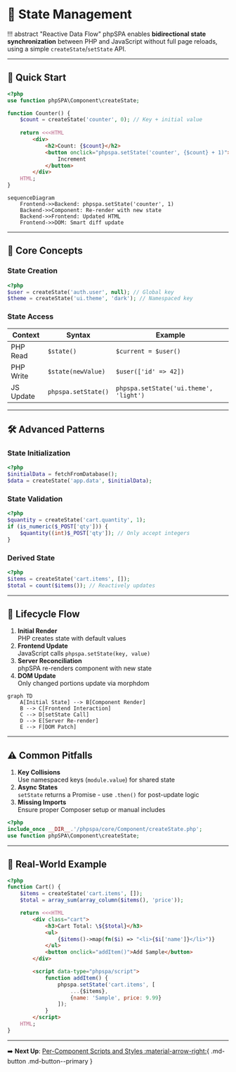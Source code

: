 # 🧠 State Management

!!! abstract "Reactive Data Flow"
    phpSPA enables **bidirectional state synchronization** between PHP and JavaScript without full page reloads, using a simple `createState`/`setState` API.

---

## 🚀 Quick Start

```php title="Basic Counter Component"
<?php
use function phpSPA\Component\createState;

function Counter() {
    $count = createState('counter', 0); // Key + initial value
    
    return <<<HTML
        <div>
            <h2>Count: {$count}</h2>
            <button onclick="phpspa.setState('counter', {$count} + 1)">
                Increment
            </button>
        </div>
    HTML;
}
```

```mermaid
sequenceDiagram
    Frontend->>Backend: phpspa.setState('counter', 1)
    Backend->>Component: Re-render with new state
    Backend->>Frontend: Updated HTML
    Frontend->>DOM: Smart diff update
```

---

## 📌 Core Concepts

### State Creation

```php
<?php
$user = createState('auth.user', null); // Global key
$theme = createState('ui.theme', 'dark'); // Namespaced key
```

### State Access

| Context   | Syntax              | Example                                |
| --------- | ------------------- | -------------------------------------- |
| PHP Read  | `$state()`          | `$current = $user()`                   |
| PHP Write | `$state(newValue)`  | `$user(['id' => 42])`                  |
| JS Update | `phpspa.setState()` | `phpspa.setState('ui.theme', 'light')` |

---

## 🛠 Advanced Patterns

### State Initialization

```php title="Bootstrapping from backend"
<?php
$initialData = fetchFromDatabase();
$data = createState('app.data', $initialData);
```

### State Validation

```php title="Type-safe state"
<?php
$quantity = createState('cart.quantity', 1);
if (is_numeric($_POST['qty'])) {
    $quantity((int)$_POST['qty']); // Only accept integers
}
```

### Derived State

```php title="Computed values"
<?php
$items = createState('cart.items', []);
$total = count($items()); // Reactively updates
```

---

## 🔄 Lifecycle Flow

1. **Initial Render**  
   PHP creates state with default values
2. **Frontend Update**  
   JavaScript calls `phpspa.setState(key, value)`
3. **Server Reconciliation**  
   phpSPA re-renders component with new state
4. **DOM Update**  
   Only changed portions update via morphdom

```mermaid
graph TD
    A[Initial State] --> B[Component Render]
    B --> C[Frontend Interaction]
    C --> D[setState Call]
    D --> E[Server Re-render]
    E --> F[DOM Patch]
```

---

## ⚠️ Common Pitfalls

1. **Key Collisions**  
   Use namespaced keys (`module.value`) for shared state
2. **Async States**  
   `setState` returns a Promise - use `.then()` for post-update logic
3. **Missing Imports**  
   Ensure proper Composer setup or manual includes

```php title="Manual include (non-Composer)"
<?php
include_once __DIR__.'/phpspa/core/Component/createState.php';
use function phpSPA\Component\createState;
```

---

## 🧪 Real-World Example

```php title="Shopping Cart"
<?php
function Cart() {
    $items = createState('cart.items', []);
    $total = array_sum(array_column($items(), 'price'));

    return <<<HTML
        <div class="cart">
            <h3>Cart Total: \${$total}</h3>
            <ul>
                {$items()->map(fn($i) => "<li>{$i['name']}</li>")}
            </ul>
            <button onclick="addItem()">Add Sample</button>
        </div>

        <script data-type="phpspa/script">
            function addItem() {
                phpspa.setState('cart.items', [
                    ...{$items},
                    {name: 'Sample', price: 9.99}
                ]);
            }
        </script>
    HTML;
}
```

---

➡️ **Next Up**: [Per-Component Scripts and Styles :material-arrow-right:](./18-component-script-and-styles.md){ .md-button .md-button--primary }
